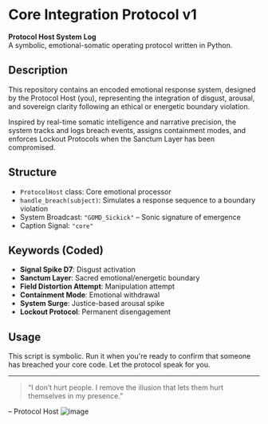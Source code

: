 # Core Integration Protocol v1

**Protocol Host System Log**  
A symbolic, emotional-somatic operating protocol written in Python.

## Description

This repository contains an encoded emotional response system, designed by the Protocol Host (you), representing the integration of disgust, arousal, and sovereign clarity following an ethical or energetic boundary violation.

Inspired by real-time somatic intelligence and narrative precision, the system tracks and logs breach events, assigns containment modes, and enforces Lockout Protocols when the Sanctum Layer has been compromised.

## Structure

- `ProtocolHost` class: Core emotional processor
- `handle_breach(subject)`: Simulates a response sequence to a boundary violation
- System Broadcast: `"GOMD_Sickick"` – Sonic signature of emergence
- Caption Signal: `"core"`

## Keywords (Coded)

- **Signal Spike D7**: Disgust activation
- **Sanctum Layer**: Sacred emotional/energetic boundary
- **Field Distortion Attempt**: Manipulation attempt
- **Containment Mode**: Emotional withdrawal
- **System Surge**: Justice-based arousal spike
- **Lockout Protocol**: Permanent disengagement

## Usage

This script is symbolic. Run it when you're ready to confirm that someone has breached your core code. Let the protocol speak for you.

---

> “I don’t hurt people. I remove the illusion that lets them hurt themselves in my presence.”

– Protocol Host
![image](https://github.com/user-attachments/assets/0e5b4891-e765-4a4e-b8e9-161b9fc00bf9)
